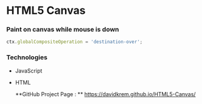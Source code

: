 # HTML5 Canvas

### Paint on canvas while mouse is down

```javascript
ctx.globalCompositeOperation = 'destination-over';
```

### **Technologies**

- JavaScript
- HTML

  **GitHub Project Page : **
  https://davidkrem.github.io/HTML5-Canvas/
